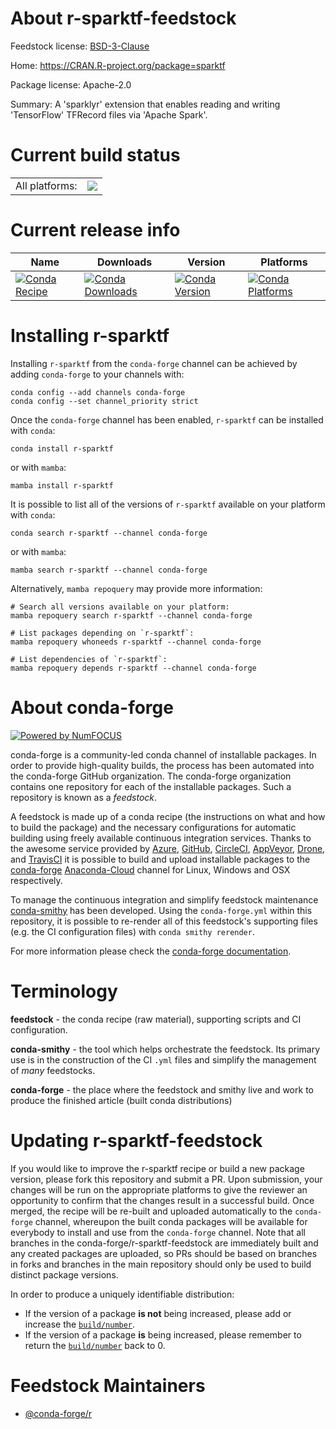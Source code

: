 About r-sparktf-feedstock
=========================

Feedstock license: [BSD-3-Clause](https://github.com/conda-forge/r-sparktf-feedstock/blob/main/LICENSE.txt)

Home: https://CRAN.R-project.org/package=sparktf

Package license: Apache-2.0

Summary: A 'sparklyr' extension that enables reading and writing 'TensorFlow' TFRecord files via 'Apache Spark'.

Current build status
====================


<table><tr><td>All platforms:</td>
    <td>
      <a href="https://dev.azure.com/conda-forge/feedstock-builds/_build/latest?definitionId=6392&branchName=main">
        <img src="https://dev.azure.com/conda-forge/feedstock-builds/_apis/build/status/r-sparktf-feedstock?branchName=main">
      </a>
    </td>
  </tr>
</table>

Current release info
====================

| Name | Downloads | Version | Platforms |
| --- | --- | --- | --- |
| [![Conda Recipe](https://img.shields.io/badge/recipe-r--sparktf-green.svg)](https://anaconda.org/conda-forge/r-sparktf) | [![Conda Downloads](https://img.shields.io/conda/dn/conda-forge/r-sparktf.svg)](https://anaconda.org/conda-forge/r-sparktf) | [![Conda Version](https://img.shields.io/conda/vn/conda-forge/r-sparktf.svg)](https://anaconda.org/conda-forge/r-sparktf) | [![Conda Platforms](https://img.shields.io/conda/pn/conda-forge/r-sparktf.svg)](https://anaconda.org/conda-forge/r-sparktf) |

Installing r-sparktf
====================

Installing `r-sparktf` from the `conda-forge` channel can be achieved by adding `conda-forge` to your channels with:

```
conda config --add channels conda-forge
conda config --set channel_priority strict
```

Once the `conda-forge` channel has been enabled, `r-sparktf` can be installed with `conda`:

```
conda install r-sparktf
```

or with `mamba`:

```
mamba install r-sparktf
```

It is possible to list all of the versions of `r-sparktf` available on your platform with `conda`:

```
conda search r-sparktf --channel conda-forge
```

or with `mamba`:

```
mamba search r-sparktf --channel conda-forge
```

Alternatively, `mamba repoquery` may provide more information:

```
# Search all versions available on your platform:
mamba repoquery search r-sparktf --channel conda-forge

# List packages depending on `r-sparktf`:
mamba repoquery whoneeds r-sparktf --channel conda-forge

# List dependencies of `r-sparktf`:
mamba repoquery depends r-sparktf --channel conda-forge
```


About conda-forge
=================

[![Powered by
NumFOCUS](https://img.shields.io/badge/powered%20by-NumFOCUS-orange.svg?style=flat&colorA=E1523D&colorB=007D8A)](https://numfocus.org)

conda-forge is a community-led conda channel of installable packages.
In order to provide high-quality builds, the process has been automated into the
conda-forge GitHub organization. The conda-forge organization contains one repository
for each of the installable packages. Such a repository is known as a *feedstock*.

A feedstock is made up of a conda recipe (the instructions on what and how to build
the package) and the necessary configurations for automatic building using freely
available continuous integration services. Thanks to the awesome service provided by
[Azure](https://azure.microsoft.com/en-us/services/devops/), [GitHub](https://github.com/),
[CircleCI](https://circleci.com/), [AppVeyor](https://www.appveyor.com/),
[Drone](https://cloud.drone.io/welcome), and [TravisCI](https://travis-ci.com/)
it is possible to build and upload installable packages to the
[conda-forge](https://anaconda.org/conda-forge) [Anaconda-Cloud](https://anaconda.org/)
channel for Linux, Windows and OSX respectively.

To manage the continuous integration and simplify feedstock maintenance
[conda-smithy](https://github.com/conda-forge/conda-smithy) has been developed.
Using the ``conda-forge.yml`` within this repository, it is possible to re-render all of
this feedstock's supporting files (e.g. the CI configuration files) with ``conda smithy rerender``.

For more information please check the [conda-forge documentation](https://conda-forge.org/docs/).

Terminology
===========

**feedstock** - the conda recipe (raw material), supporting scripts and CI configuration.

**conda-smithy** - the tool which helps orchestrate the feedstock.
                   Its primary use is in the construction of the CI ``.yml`` files
                   and simplify the management of *many* feedstocks.

**conda-forge** - the place where the feedstock and smithy live and work to
                  produce the finished article (built conda distributions)


Updating r-sparktf-feedstock
============================

If you would like to improve the r-sparktf recipe or build a new
package version, please fork this repository and submit a PR. Upon submission,
your changes will be run on the appropriate platforms to give the reviewer an
opportunity to confirm that the changes result in a successful build. Once
merged, the recipe will be re-built and uploaded automatically to the
`conda-forge` channel, whereupon the built conda packages will be available for
everybody to install and use from the `conda-forge` channel.
Note that all branches in the conda-forge/r-sparktf-feedstock are
immediately built and any created packages are uploaded, so PRs should be based
on branches in forks and branches in the main repository should only be used to
build distinct package versions.

In order to produce a uniquely identifiable distribution:
 * If the version of a package **is not** being increased, please add or increase
   the [``build/number``](https://docs.conda.io/projects/conda-build/en/latest/resources/define-metadata.html#build-number-and-string).
 * If the version of a package **is** being increased, please remember to return
   the [``build/number``](https://docs.conda.io/projects/conda-build/en/latest/resources/define-metadata.html#build-number-and-string)
   back to 0.

Feedstock Maintainers
=====================

* [@conda-forge/r](https://github.com/conda-forge/r/)

